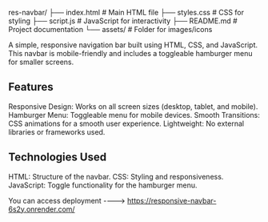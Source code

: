 res-navbar/
├── index.html          # Main HTML file
├── styles.css          # CSS for styling
├── script.js           # JavaScript for interactivity
├── README.md           # Project documentation
└── assets/             # Folder for images/icons 


A simple, responsive navigation bar built using HTML, CSS, and JavaScript. This navbar is mobile-friendly and includes a toggleable hamburger menu for smaller screens.

Features
--------
Responsive Design: Works on all screen sizes (desktop, tablet, and mobile).
Hamburger Menu: Toggleable menu for mobile devices.
Smooth Transitions: CSS animations for a smooth user experience.
Lightweight: No external libraries or frameworks used.

Technologies Used
-------------------
HTML: Structure of the navbar.
CSS: Styling and responsiveness.
JavaScript: Toggle functionality for the hamburger menu.


You can access deployment ----> https://responsive-navbar-6s2y.onrender.com/
